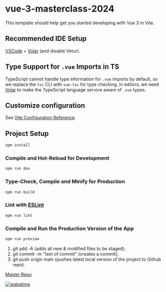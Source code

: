 # vue-3-masterclass-2024

This template should help get you started developing with Vue 3 in Vite.

## Recommended IDE Setup

[VSCode](https://code.visualstudio.com/) + [Volar](https://marketplace.visualstudio.com/items?itemName=Vue.volar) (and disable Vetur).

## Type Support for `.vue` Imports in TS

TypeScript cannot handle type information for `.vue` imports by default, so we replace the `tsc` CLI with `vue-tsc` for type checking. In editors, we need [Volar](https://marketplace.visualstudio.com/items?itemName=Vue.volar) to make the TypeScript language service aware of `.vue` types.

## Customize configuration

See [Vite Configuration Reference](https://vite.dev/config/).

## Project Setup

```sh
npm install
```

### Compile and Hot-Reload for Development

```sh
npm run dev
```

### Type-Check, Compile and Minify for Production

```sh
npm run build
```

### Lint with [ESLint](https://eslint.org/)

```sh
npm run lint
```

### Compile and Run the Production Version of the App

```sh
npm run preview
```

1. git add -A (adds all new & modified files to be staged);
2. git commit -m "text of commit" (creates a commit);
3. git push origin main (pushes latest local version of the project to Github repo).

[Master Repo](https://github.com/vueschool/vuejs-masterclass-2024-edition/)

[![wakatime](https://wakatime.com/badge/user/f37ab12b-d024-4d9e-ae52-28518e6bcaf7/project/b0d57c59-9c5e-4bed-b9f6-b8b66ed14bcf.svg)](https://wakatime.com/badge/user/f37ab12b-d024-4d9e-ae52-28518e6bcaf7/project/b0d57c59-9c5e-4bed-b9f6-b8b66ed14bcf)
